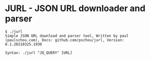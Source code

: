 # JURL - JSON URL downloader and parser

```
$ ./jurl
Simple JSON URL download and parser tool, Written by paul (paulschou.com), Docs: github.com/pschou/jurl, Version: 0.1.20210325.1930

Syntax: ./jurl "JQ_QUERY" [URL]
```

